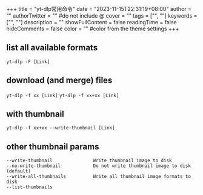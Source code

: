 +++
title = "yt-dlp常用命令"
date = "2023-11-15T22:31:19+08:00"
author = ""
authorTwitter = "" #do not include @
cover = ""
tags = ["", ""]
keywords = ["", ""]
description = ""
showFullContent = false
readingTime = false
hideComments = false
color = "" #color from the theme settings
+++

## list all available formats
`yt-dlp -F [Link]`

## download (and merge) files
`yt-dlp -f xx [Link]` 
`yt-dlp -f xx+xx [Link]`

## with thumbnail
`yt-dlp -f xx+xx --write-thumbnail [Link]`

## other thumbnail params
```
--write-thumbnail               Write thumbnail image to disk
--no-write-thumbnail            Do not write thumbnail image to disk (default)
--write-all-thumbnails          Write all thumbnail image formats to disk
--list-thumbnails  
``` 